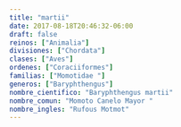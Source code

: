 ```yaml
---
title: "martii"
date: 2017-08-18T20:46:32-06:00
draft: false
reinos: ["Animalia"]
divisiones: ["Chordata"]
clases: ["Aves"]
ordenes: ["Coraciiformes"]
familias: ["Momotidae "]
generos: ["Baryphthengus"]
nombre_cientifico: "Baryphthengus martii"
nombre_comun: "Momoto Canelo Mayor "
nombre_ingles: "Rufous Motmot"
---
```

